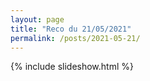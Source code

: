 ```yaml
---
layout: page
title: "Reco du 21/05/2021"
permalink: /posts/2021-05-21/
---
```

{% include slideshow.html %}